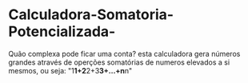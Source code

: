 # Calculadora-Somatoria-Potencializada-
Quão complexa pode ficar uma conta? esta calculadora gera números grandes através de operções somatórias de numeros elevados a si mesmos, ou seja:
"1**1+2**2+3**3+...+n**n"
